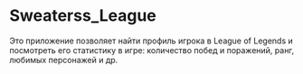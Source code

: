 # Sweaterss_League
Это приложение позволяет найти профиль игрока в League of Legends и посмотреть его статистику в игре: количество побед и поражений, ранг, любимых персонажей и др.
